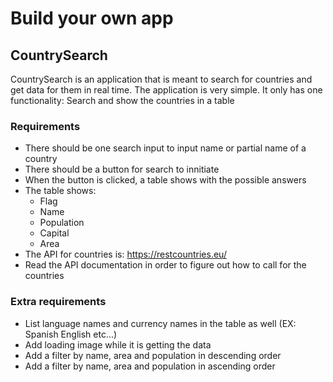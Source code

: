 # Build your own app 
## CountrySearch
CountrySearch is an application that is meant to search for countries and get data for them in real time. The application is very simple. It only has one functionality: Search and show the countries in a table
### Requirements
* There should be one search input to input name or partial name of a country
* There should be a button for search to innitiate
* When the button is clicked, a table shows with the possible answers
* The table shows:
  * Flag
  * Name
  * Population
  * Capital
  * Area
* The API for countries is: https://restcountries.eu/
* Read the API documentation in order to figure out how to call for the countries
### Extra requirements
  * List language names and currency names in the table as well (EX: Spanish English etc...)
  * Add loading image while it is getting the data
  * Add a filter by name, area and population in descending order
  * Add a filter by name, area and population in ascending order
